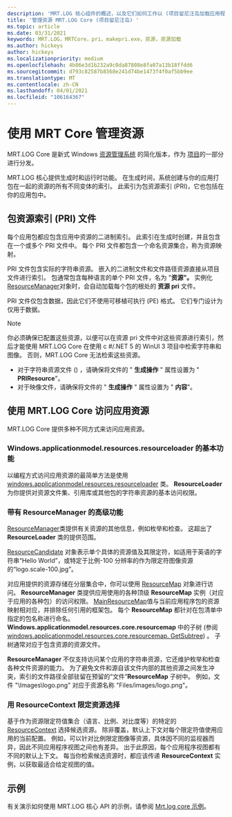 ```yaml
---
description: 'MRT.LOG 核心组件的概述，以及它们如何工作以 (项目留尼汪岛加载应用程序资源) '
title: '管理资源 MRT.LOG Core (项目留尼汪岛) '
ms.topic: article
ms.date: 03/31/2021
keywords: MRT.LOG，MRTCore，pri，makepri.exe，资源，资源加载
ms.author: hickeys
author: hickeys
ms.localizationpriority: medium
ms.openlocfilehash: 4b86e3d1b232a9c0da87808e8fa07a13b18ffdd6
ms.sourcegitcommit: d793c82587b8368e241d74be1473f4f0af5bb9ee
ms.translationtype: MT
ms.contentlocale: zh-CN
ms.lasthandoff: 04/01/2021
ms.locfileid: "106164367"
---
```

# <a name="manage-resources-with-mrt-core"></a>使用 MRT Core 管理资源 

MRT.LOG Core 是新式 Windows [资源管理系统](/windows/uwp/app-resources/resource-management-system) 的简化版本，作为 [项目](../index.md)的一部分进行分发。

MRT.LOG 核心提供生成时和运行时功能。 在生成时间，系统创建与你的应用打包在一起的资源的所有不同变体的索引。 此索引为包资源索引 (PRI)，它也包括在你的应用包中。

## <a name="package-resource-index-pri-file"></a>包资源索引 (PRI) 文件

每个应用包都应包含应用中资源的二进制索引。 此索引在生成时创建，并且包含在一个或多个 PRI 文件中。 每个 PRI 文件都包含一个命名资源集合，称为资源映射。

PRI 文件包含实际的字符串资源。 嵌入的二进制文件和文件路径资源直接从项目文件进行索引。 包通常包含每种语言的单个 PRI 文件，名为 "**资源"。** 实例化 [ResourceManager](/windows/winui/api/microsoft.applicationmodel.resources.resourcemanager)对象时，会自动加载每个包的根处的 **资源 pri** 文件。

PRI 文件仅包含数据，因此它们不使用可移植可执行 (PE) 格式。 它们专门设计为仅用于数据。

> [!NOTE]
> 你必须确保已配置这些资源，以便可以在资源 pri 文件中对这些资源进行索引，然后才能使用 MRT.LOG Core 在使用 c #/.NET 5 的 WinUI 3 项目中检索字符串和图像。 否则，MRT.LOG Core 无法检索这些资源。
>
> * 对于字符串资源文件 () ，请确保将文件的 " **生成操作** " 属性设置为 " **PRIResource**"。
> * 对于映像文件，请确保将文件的 " **生成操作** " 属性设置为 " **内容**"。

## <a name="access-app-resources-with-mrt-core"></a>使用 MRT.LOG Core 访问应用资源

MRT.LOG Core 提供多种不同方式来访问应用资源。

### <a name="basic-functionality-with-resourceloader"></a>Windows.applicationmodel.resources.resourceloader 的基本功能

以编程方式访问应用资源的最简单方法是使用 [windows.applicationmodel.resources.resourceloader](/windows/winui/api/microsoft.applicationmodel.resources.resourceloader) 类。 **ResourceLoader** 为你提供对资源文件集、引用库或其他包的字符串资源的基本访问权限。

### <a name="advanced-functionality-with-resourcemanager"></a>带有 ResourceManager 的高级功能

[ResourceManager](/windows/winui/api/microsoft.applicationmodel.resources.resourcemanager)类提供有关资源的其他信息，例如枚举和检查。 这超出了 **ResourceLoader** 类的提供范围。

[ResourceCandidate](/windows/winui/api/microsoft.applicationmodel.resources.resourcecandidate) 对象表示单个具体的资源值及其限定符，如适用于英语的字符串“Hello World”，或特定于比例-100 分辨率的作为限定符图像资源的“logo.scale-100.jpg”。

对应用提供的资源存储在分层集合中，你可以使用 [ResourceMap](/windows/winui/api/microsoft.applicationmodel.resources.resourcemap) 对象进行访问。 **ResourceManager** 类提供应用使用的各种顶级 **ResourceMap** 实例（对应于应用的各种包）的访问权限。 [MainResourceMap](/windows/winui/api/microsoft.applicationmodel.resources.resourcemanager.mainresourcemap)值与当前应用程序包的资源映射相对应，并排除任何引用的框架包。 每个 **ResourceMap** 都针对在包清单中指定的包名称进行命名。 **Windows.applicationmodel.resources.core.resourcemap** 中的子树 (参阅 [windows.applicationmodel.resources.core.resourcemap. GetSubtree](/windows/winui/api/microsoft.applicationmodel.resources.resourcemap.getsubtree)) 。 子树通常对应于包含资源的资源文件。

**ResourceManager** 不仅支持访问某个应用的字符串资源，它还维护枚举和检查各种文件资源的能力。 为了避免文件和源自该文件内部的其他资源之间发生冲突，索引的文件路径全部驻留在预留的“文件”**ResourceMap** 子树中。 例如，文件 "\Images\logo.png" 对应于资源名称 "Files/images/logo.png"。

### <a name="qualify-resource-selection-with-resourcecontext"></a>用 ResourceContext 限定资源选择

基于作为资源限定符值集合（语言、比例、对比度等）的特定的 [ResourceContext](/windows/winui/api/microsoft.applicationmodel.resources.resourcecontext) 选择候选资源。 除非覆盖，默认上下文对每个限定符值使用应用的当前配置。 例如，可以针对比例限定图像等资源，具体因不同的监视器而异，因此不同应用程序视图之间也有差异。 出于此原因，每个应用程序视图都有不同的默认上下文。 每当你检索候选资源时，都应该传递 **ResourceContext** 实例，以获取最适合给定视图的值。

## <a name="sample"></a>示例

有关演示如何使用 MRT.LOG 核心 API 的示例，请参阅 [Mrt.log core 示例](https://github.com/microsoft/Project-Reunion-Samples/tree/main/MrtCore)。
